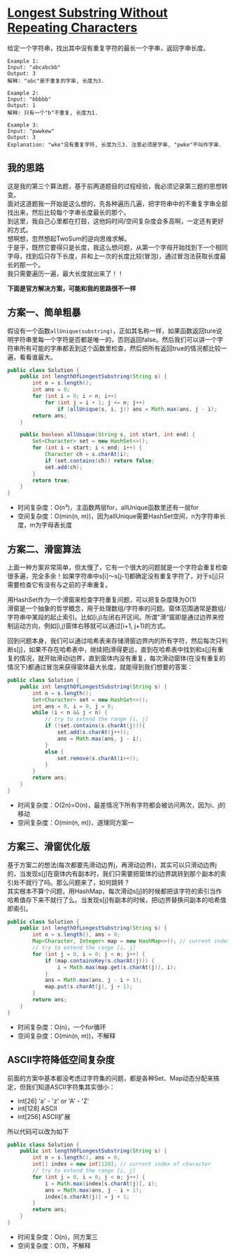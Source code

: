 # [Longest Substring Without Repeating Characters](https://leetcode.com/problems/longest-substring-without-repeating-characters/solution/)

给定一个字符串，找出其中没有重复字符的最长一个字串，返回字串长度。
```
Example 1:
Input: "abcabcbb"
Output: 3 
解释: "abc"是不重复的字串, 长度为3. 

Example 2:
Input: "bbbbb"
Output: 1
解释: 只有一个"b"不重复, 长度为1.

Example 3:
Input: "pwwkew"
Output: 3
Explanation: "wke"没有重复字符, 长度为三3. 注意必须是字串, "pwke"不叫作字串.
```

## 我的思路
这是我的第三个算法题，基于前两道题目的过程经验，我必须记录第三题的思想转变。  
面对这道题我一开始是这么想的，先各种遍历几遍，把字符串中的不重复字串全部找出来，然后比较每个字串长度最长的那个。  
到这里，我自己心里都在打鼓，这他妈时间/空间复杂度会多高啊，一定还有更好的方式。  
想啊想，忽然想起TwoSum的逆向思维求解。  
于是乎，既然它要得只是长度，我这么想问题，从第一个字母开始找到下一个相同字母，找到后只存下长度，并和上一次的长度比较(冒泡)，通过冒泡法获取长度最长的那一个。   
我只需要遍历一遍，最大长度就出来了！！

**下面是官方解决方案，可能和我的思路很不一样**

## 方案一、简单粗暴
假设有一个函数`allUnique(substring)`，正如其名称一样，如果函数返回ture说明字符串里每一个字符是否都是唯一的，否则返回false。然后我们可以讲一个字符串所有可能的字串都丢到这个函数里检查，然后把所有返回true的情况都比较一遍，看看谁最大。
```java
public class Solution {
    public int lengthOfLongestSubstring(String s) {
        int n = s.length();
        int ans = 0;
        for (int i = 0; i < n; i++)
            for (int j = i + 1; j <= n; j++)
                if (allUnique(s, i, j)) ans = Math.max(ans, j - i);
        return ans;
    }

    public boolean allUnique(String s, int start, int end) {
        Set<Character> set = new HashSet<>();
        for (int i = start; i < end; i++) {
            Character ch = s.charAt(i);
            if (set.contains(ch)) return false;
            set.add(ch);
        }
        return true;
    }
}
```
- 时间复杂度：O(n³)，主函数两层for，allUnique函数里还有一层for
- 空间复杂度：O(min(n, m))，因为allUnique需要HashSet空间，n为字符串长度，m为字母表长度

## 方案二、滑窗算法
上面一种方案非常简单，但太慢了，它有一个很大的问题就是一个字符会重复检查很多遍，完全多余！如果字符串中s[i]～s[j-1]都确定没有重复字符了，对于s[j]只需要检查它有没有与之前的子串重复。  

用HashSet作为一个滑窗来检查字符重复问题，可以把复杂度降为O(1)  
滑窗是一个抽象的哲学概念，用于处理数组/字符串的问题。窗体范围通常是数组/字符串中某段的起止索引。比如[i,j)左闭右开区间。所谓"滑“窗即是通过边界来控制运动方向，例如[i,j)窗体右移就可以通过[i+1, j+1)的方式。

回到问题本身，我们可以通过哈希表来存储滑窗边界内的所有字符，然后每次只判断s[j]，如果不存在哈希表中，继续把j滑得更远，直到在哈希表中找到和s[j]有重复的情况，就开始滑动i边界，直到窗体内没有重复，每次滑动窗体(在没有重复的情况下)都通过冒泡来获得窗体最大长度，就能得到我们想要的答案：
```java
public class Solution {
    public int lengthOfLongestSubstring(String s) {
        int n = s.length();
        Set<Character> set = new HashSet<>();
        int ans = 0, i = 0, j = 0;
        while (i < n && j < n) {
            // try to extend the range [i, j]
            if (!set.contains(s.charAt(j))){
                set.add(s.charAt(j++));
                ans = Math.max(ans, j - i);
            }
            else {
                set.remove(s.charAt(i++));
            }
        }
        return ans;
    }
}
```
- 时间复杂度：O(2n)=O(n)，最差情况下所有字符都会被访问两次，因为i、j的移动
- 空间复杂度：O(min(n, m))，道理同方案一

## 方案三、滑窗优化版
基于方案二的想法(每次都要先滑动边界j，再滑动边界)，其实可以只滑动边界j的，当发现s[j]在窗体内有副本时，我们只需要把窗体的i边界跳转到那个副本的索引处不就行了吗。那么问题来了，如何跳转？  
其实根本不算个问题，用HashMap，每次滑动s[j]的时候都把该字符的索引当作哈希值存下来不就行了么。当发现s[j]有副本的时候，把i边界替换问副本的哈希值即索引。
```java
public class Solution {
    public int lengthOfLongestSubstring(String s) {
        int n = s.length(), ans = 0;
        Map<Character, Integer> map = new HashMap<>(); // current index of character
        // try to extend the range [i, j]
        for (int j = 0, i = 0; j < n; j++) {
            if (map.containsKey(s.charAt(j))) {
                i = Math.max(map.get(s.charAt(j)), i);
            }
            ans = Math.max(ans, j - i + 1);
            map.put(s.charAt(j), j + 1);
        }
        return ans;
    }
}
```
- 时间复杂度：O(n)，一个for循环
- 空间复杂度：O(min(n, m))，不解释

## ASCII字符降低空间复杂度
前面的方案中基本都没考虑过字符集的问题，都是各种Set、Map动态分配来搞定，但我们知道ASCII字符集其实很小：
- int[26]  'a' - 'z' or 'A' - 'Z'
- int[128] ASCII
- int[256] ASCII扩展

所以代码可以改为如下
```java
public class Solution {
    public int lengthOfLongestSubstring(String s) {
        int n = s.length(), ans = 0;
        int[] index = new int[128]; // current index of character
        // try to extend the range [i, j]
        for (int j = 0, i = 0; j < n; j++) {
            i = Math.max(index[s.charAt(j)], i);
            ans = Math.max(ans, j - i + 1);
            index[s.charAt(j)] = j + 1;
        }
        return ans;
    }
}
```
- 时间复杂度：O(n)，同方案三
- 空间复杂度：O(1)，不解释